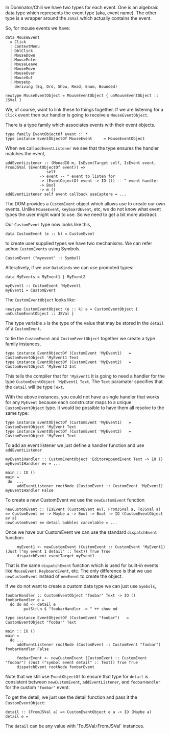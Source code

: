 In Dominator/Chili we have two types for each event. One is an
algebraic data type which represents the event type (aka, event
name). The other type is a wrapper around the `JSVal` which actually
contains the event.

So, for mouse events we have:

```
data MouseEvent
  = Click
  | ContextMenu
  | DblClick
  | MouseDown
  | MouseEnter
  | MouseLeave
  | MouseMove
  | MouseOver
  | MouseOut
  | MouseUp
    deriving (Eq, Ord, Show, Read, Enum, Bounded)
```

```
newtype MouseEventObject = MouseEventObject { unMouseEventObject :: JSVal }
```

We, of course, want to link these to things together. If we are
listening for a `Click` event then our handler is going to receive a
`MouseEventObject`.

There is a type family which associates events with their event objects.

```
type family EventObjectOf event :: *
type instance EventObjectOf MouseEvent     = MouseEventObject
```

When we call `addEventListener` we see that the type ensures the handler matches the event,

```
addEventListener :: (MonadIO m, IsEventTarget self, IsEvent event, FromJSVal (EventObjectOf event)) =>
                  self
               -> event -- ^ event to listen for
               -> (EventObjectOf event -> IO ()) -- ^ event handler
               -> Bool
               -> m ()
addEventListener self event callback useCapture = ...
```

The DOM provides a `CustomEvent` object which allows use to create our own events. Unlike `MouseEvent`, `KeyboardEvent`, etc, we do not know what event types the user might want to use. So we need to get a bit more abstract.

Our `CustomEvent` type now looks like this,

```
data CustomEvent (e :: k) = CustomEvent
```

to create user supplied types we have two mechanisms. We can refer adhoc `CustomEvents` using Symbols.

    CustomEvent ("myevent" :: Symbol)

Alteratively, if we use `DataKinds` we can use promoted types:

    data MyEvents = MyEvent1 | MyEvent2

    myEvent1 :: CustomEvent 'MyEvent1
    myEvent1 = CustomEvent

The `CustomEventObject` looks like:

```
newtype CustomEventObject (e :: k) a = CustomEventObject { unCustomEventObject :: JSVal }
```

The type variable `a` is the type of the value that may be stored in the `detail` of a `CustomEvent`.

to tie the `CustomEvent` and `CustomEventObject` together we create a type family instances,

```
type instance EventObjectOf (CustomEvent 'MyEvent1)   = CustomEventObject 'MyEvent1 Text
type instance EventObjectOf (CustomEvent 'MyEvent2)   = CustomEventObject 'MyEvent2 Int
```

This tells the compiler that for `'MyEvent1` it is going to need a
handler for the type `CustomEventObject 'MyEvent1 Text`. The `Text` paramater specifies that the `detail` will be type `Text`.

With the above instances, you could not have a single handler that works for any `MyEvent` because each constructor maps to a unique `CustomEventObject` type. It would be possible to have them all resolve to the same type:

```
type instance EventObjectOf (CustomEvent 'MyEvent1)   = CustomEventObject 'MyEvent Text
type instance EventObjectOf (CustomEvent 'MyEvent2)   = CustomEventObject 'MyEvent Text
```

To add an event listener we just define a handler function and use `addEventListener`

```
myEvent1Handler :: CustomEventObject 'EditorAppendEvent Text -> IO ()
myEvent1Handler ev = ...

main :: IO ()
main =
 do  ...
     addEventListener rootNode (CustomEvent :: CustomEvent 'MyEvent1) myEvent1Handler False
```

To create a new CustomEvent we use the `newCustomEvent` function

```
newCustomEvent :: (IsEvent (CustomEvent ev), FromJSVal a, ToJSVal a) => CustomEvent ev -> Maybe a -> Bool -> Bool -> IO (CustomEventObject ev a)
newCustomEvent ev detail bubbles cancelable = ...
```

Once we have our CustomEvent we can use the standard `dispatchEvent` function:

```
     myEvent1 <- newCustomEvent (CustomEvent :: CustomEvent 'MyEvent1) (Just ("my event 1 detail" :: Text)) True True
     dispatchEvent eventTarget myEvent1
```

That is the same `dispatchEvent` function which is used for built-in
events like `MouseEvent`, `KeyboardEvent`, etc. The only difference is
that we use `newCustomEvent` instead of `newEvent` to create the
object.

If we do not want to create a custom data type we can just use `Symbols`,

```
foobarHandler :: CustomEventObject "foobar" Text -> IO ()
foobarHandler e =
  do do md <- detail e
        putStrLn $ "foobarHandler -> " ++ show md

type instance EventObjectOf (CustomEvent "foobar")   = CustomEventObject "foobar" Text

main :: IO ()
main =
  do ...
     addEventListener rootNode (CustomEvent :: CustomEvent "foobar") foobarHandler False

     foobarEvent <- newCustomEvent (CustomEvent :: CustomEvent "foobar") (Just ("symbol event detail" :: Text)) True True
     dispatchEvent rootNode foobarEvent
```

Note that we still use `EventObjectOf` to ensure that type for
`detail` is consistent between `newCustomEvent`, `addEventListener`,
and `foobarHandler` for the custom `"foobar"` event.

To get the detail, we just use the detail function and pass it the `CustomEventObject`:

```
detail :: (FromJSVal a) => CustomEventObject e a -> IO (Maybe a)
detail e =
```

The `detail` can be any value with 'ToJSVal`/`FromJSVal` instances.
